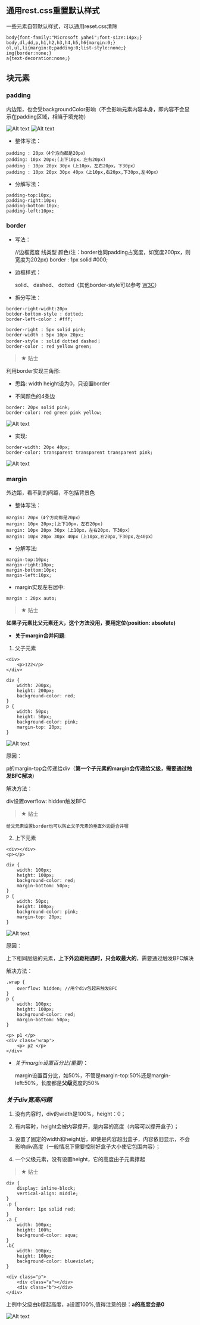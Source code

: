 ## 通用rest.css重置默认样式

一些元素自带默认样式，可以通用reset.css清除

    body{font-family:"Microsoft yahei";font-size:14px;}
    body,dl,dd,p,h1,h2,h3,h4,h5,h6{margin:0;}
    ol,ul,li{margin:0;padding:0;list-style:none;}
    img{border:none;}
    a{text-decoration:none;}
    
## 块元素

### padding

内边距，也会受backgroundColor影响（不会影响元素内容本身，即内容不会显示在padding区域，相当于填充物）

![Alt text](./imgs/4-01.png)
![Alt text](./imgs/4-02.png)

- 整体写法：

``````
padding : 20px（4个方向都是20px）
padding: 10px 20px;(上下10px，左右20px)
padding : 10px 20px 30px（上10px，左右20px，下30px）
padding : 10px 20px 30px 40px（上10px,右20px,下30px,左40px）

``````

- 分解写法：

``````
padding-top:10px;
padding-right:10px;
padding-bottom:10px;
padding-left:10px;

``````

### border

- 写法：

    //边框宽度  线类型 颜色(注：border也同padding占宽度，如宽度200px，则宽度为202px)
    border : 1px solid #000;  
    
- 边框样式：

    solid、 dashed、 dotted（其他border-style可以参考 [W3C](http://www.w3school.com.cn/cssref/pr_border-style.asp)）

- 拆分写法：

``````
border-right-widht:20px
botder-bottom-style : dotted;
border-left-color : #fff;

border-right : 5px solid pink;
border-width : 5px 10px 20px;
border-style : solid dotted dashed；
border-color : red yellow green;

``````

> &#9733; 贴士 

利用border实现三角形:

- 思路: width height设为0，只设置border

- 不同颜色的4条边

``````
border: 20px solid pink;
border-color: red green pink yellow;
``````

![Alt text](./imgs/4-03.png)

- 实现:

``````
border-width: 20px 40px;
border-color: transparent transparent transparent pink;
``````

![Alt text](./imgs/4-04.png)

### margin

外边距，看不到的间距，不包括背景色

- 整体写法：

``````
margin: 20px（4个方向都是20px）
margin: 10px 20px;(上下10px，左右20px)
margin: 10px 20px 30px（上10px，左右20px，下30px）
margin: 10px 20px 30px 40px（上10px,右20px,下30px,左40px）
``````
- 分解写法:

``````
margin-top:10px;
margin-right:10px;
margin-bottom:10px;
margin-left:10px;
``````

- margin实现左右居中:

``````
margin : 20px auto;
``````
    
> &#9733; 贴士 

**如果子元素比父元素还大，这个方法没用，要用定位(position: absolute)**


- **关于margin合并问题**:

1. 父子元素

``````
<div>
    <p>122</p>
</div>

div {
    width: 200px;
    height: 200px;
    background-color: red;
}
p {
    width: 50px;
    height: 50px;
    background-color: pink;
    margin-top: 20px;
}
``````
![Alt text](./imgs/4-05.png)

原因：

p的margin-top会传递给div（**第一个子元素的margin会传递给父级，需要通过触发BFC解决**）

解决方法： 

div设置overflow: hidden触发BFC

> &#9733; 贴士 

    给父元素设置border也可以防止父子元素的垂直外边距合并喔

2. 上下元素
``````
<div></div>
<p></p>

div {
    width: 100px;
    height: 100px;
    background-color: red;
    margin-bottom: 50px;
}
p {
    width: 50px;
    height: 100px;
    background-color: pink;
    margin-top: 20px;
}
``````
![Alt text](./imgs/4-06.png)

原因：

上下相同层级的元素，**上下外边距相遇时，只会取最大的**，需要通过触发BFC解决

解决方法：

    .wrap {
        overflow: hidden; //用个div包起来触发BFC
    }
    p {
        width: 100px;
        height: 100px;
        background-color: red;
        margin-bottom: 50px;
    }
    
    <p> p1 </p>
    <div class='wrap'>
        <p> p2 </p>
    </div>

- *关于margin设置百分比(重要)*：

    margin设置百分比，如50%，不管是margin-top:50%还是margin-left:50%，长度都是**父级**宽度的50%
    
### *关于div宽高问题*

1. 没有内容时，div的width是100%，height：0；

2. 有内容时，height会被内容撑开，是内容的高度（内容可以撑开盒子）；

3. 设置了固定的width和height后，即使是内容超出盒子，内容依旧显示，不会影响div高度（一般情况下需要控制好盒子大小使它包围内容）；

4. 一个父级元素，没有设置height，它的高度由子元素撑起

> &#9733; 贴士 

    div {
        display: inline-block;
        vertical-align: middle;
    }
    .p {
        border: 1px solid red;
    }
    .a {
        width: 100px;
        height: 100%;
        background-color: aqua;
    }
    .b{
        width: 100px;
        height: 100px;
        background-color: blueviolet;
    }
    
    <div class="p">
        <div class="a"></div>
        <div class="b"></div>
    </div>
    
上例中父级由b撑起高度，a设置100%,值得注意的是：**a的高度会是0**

![Alt text](./imgs/4-07.png)
